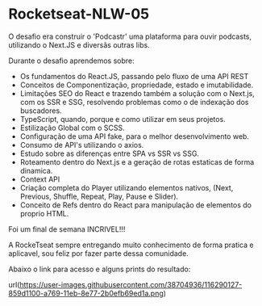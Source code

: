 # Rocketseat-NLW-05
O desafio era construir o 'Podcastr' uma plataforma para ouvir podcasts, utilizando o Next.JS e diversãs outras libs.

Durante o desafio aprendemos sobre: 

* Os fundamentos do React.JS, passando pelo fluxo de uma API REST
* Conceitos de Componentização, propriedade, estado e imutabilidade.
* Limitações SEO do React e trazendo também a solução com o Next.js, com os SSR e SSG, resolvendo problemas como o de indexação dos buscadores.
* TypeScript, quando, porque e como utilizar em seus projetos.
* Estilização Global com o SCSS.
* Configuração de uma API fake, para o melhor desenvolvimento web.
* Consumo de API's utilizando o axios.
* Estudo sobre as diferenças entre SPA vs SSR vs SSG.
* Roteamento dentro do Next.js e a geração de rotas estaticas de forma dinamica.
* Context API
* Criação completa do Player utilizando elementos nativos, (Next, Previous, Shuffle, Repeat, Play, Pause e Slider).
* Conceito de Refs dentro do React para manipulação de elementos do proprio HTML.

Foi um final de semana INCRIVEL!!!

A RockeTseat sempre entregando muito conhecimento de forma pratica e aplicavel, sou feliz por fazer parte dessa comunidade.

Abaixo o link para acesso e alguns prints do resultado:

url(https://user-images.githubusercontent.com/38704936/116290127-859d1100-a769-11eb-8e77-2b0efb69ed1a.png)
